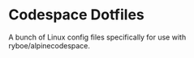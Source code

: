 # Codespace Dotfiles

A bunch of Linux config files specifically for use with ryboe/alpinecodespace.
